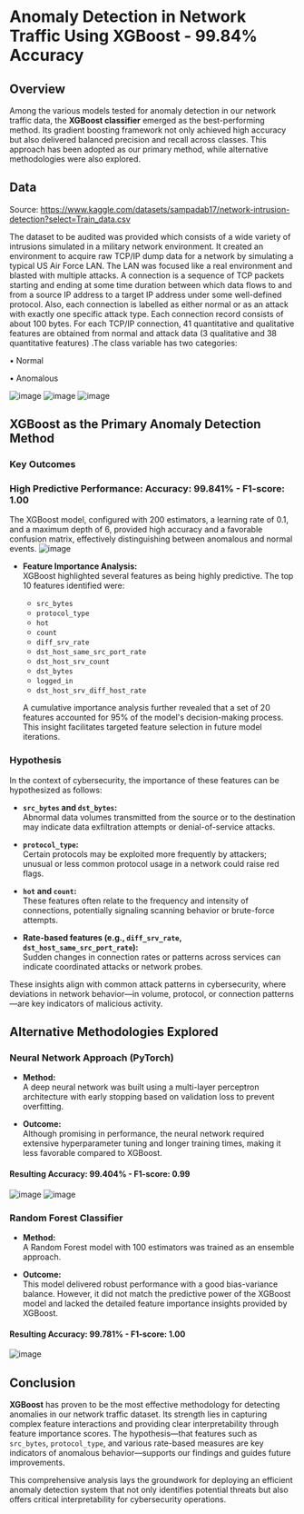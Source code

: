 # Anomaly Detection in Network Traffic Using XGBoost - 99.84% Accuracy 

## Overview

Among the various models tested for anomaly detection in our network traffic data, the **XGBoost classifier** emerged as the best-performing method. Its gradient boosting framework not only achieved high accuracy but also delivered balanced precision and recall across classes. This approach has been adopted as our primary method, while alternative methodologies were also explored.

## Data 
Source: https://www.kaggle.com/datasets/sampadab17/network-intrusion-detection?select=Train_data.csv

The dataset to be audited was provided which consists of a wide variety of intrusions simulated in a military network environment. It created an environment to acquire raw TCP/IP dump data for a network by simulating a typical US Air Force LAN. The LAN was focused like a real environment and blasted with multiple attacks. A connection is a sequence of TCP packets starting and ending at some time duration between which data flows to and from a source IP address to a target IP address under some well-defined protocol. Also, each connection is labelled as either normal or as an attack with exactly one specific attack type. Each connection record consists of about 100 bytes.
For each TCP/IP connection, 41 quantitative and qualitative features are obtained from normal and attack data (3 qualitative and 38 quantitative features) .The class variable has two categories:

• Normal

• Anomalous

![image](https://github.com/user-attachments/assets/6339a932-a333-4995-9921-86c80e164ad5)
![image](https://github.com/user-attachments/assets/1617ce42-87ad-4260-8e59-4c3cd2ebb1d4)
![image](https://github.com/user-attachments/assets/42649e18-5e62-470c-8a04-c0a2e2dc454a)





## XGBoost as the Primary Anomaly Detection Method

### Key Outcomes

### High Predictive Performance: Accuracy: 99.841% - F1-score: 1.00
  The XGBoost model, configured with 200 estimators, a learning rate of 0.1, and a maximum depth of 6, provided high accuracy and a favorable confusion matrix, effectively distinguishing between anomalous and normal events.
  ![image](https://github.com/user-attachments/assets/d73681ac-6ca1-4e4b-8b68-630a12dd3358)

  
- **Feature Importance Analysis:**  
  XGBoost highlighted several features as being highly predictive. The top 10 features identified were:
  - `src_bytes`
  - `protocol_type`
  - `hot`
  - `count`
  - `diff_srv_rate`
  - `dst_host_same_src_port_rate`
  - `dst_host_srv_count`
  - `dst_bytes`
  - `logged_in`
  - `dst_host_srv_diff_host_rate`

  A cumulative importance analysis further revealed that a set of 20 features accounted for 95% of the model's decision-making process. This insight facilitates targeted feature selection in future model iterations.

### Hypothesis

In the context of cybersecurity, the importance of these features can be hypothesized as follows:

- **`src_bytes` and `dst_bytes`:**  
  Abnormal data volumes transmitted from the source or to the destination may indicate data exfiltration attempts or denial-of-service attacks.

- **`protocol_type`:**  
  Certain protocols may be exploited more frequently by attackers; unusual or less common protocol usage in a network could raise red flags.

- **`hot` and `count`:**  
  These features often relate to the frequency and intensity of connections, potentially signaling scanning behavior or brute-force attempts.

- **Rate-based features (e.g., `diff_srv_rate`, `dst_host_same_src_port_rate`):**  
  Sudden changes in connection rates or patterns across services can indicate coordinated attacks or network probes.

These insights align with common attack patterns in cybersecurity, where deviations in network behavior—in volume, protocol, or connection patterns—are key indicators of malicious activity.

## Alternative Methodologies Explored

### Neural Network Approach (PyTorch)

- **Method:**  
  A deep neural network was built using a multi-layer perceptron architecture with early stopping based on validation loss to prevent overfitting.

- **Outcome:**  
  Although promising in performance, the neural network required extensive hyperparameter tuning and longer training times, making it less favorable compared to XGBoost.

#### Resulting Accuracy: 99.404% - F1-score: 0.99
![image](https://github.com/user-attachments/assets/62cfbaf5-e6c6-46c2-9b15-647c4fb3ba79)
![image](https://github.com/user-attachments/assets/e62260e9-389c-4f38-b6c9-a97da247b77a)



### Random Forest Classifier

- **Method:**  
  A Random Forest model with 100 estimators was trained as an ensemble approach.

- **Outcome:**  
  This model delivered robust performance with a good bias-variance balance. However, it did not match the predictive power of the XGBoost model and lacked the detailed feature importance insights provided by XGBoost.

#### Resulting Accuracy: 99.781% - F1-score: 1.00
![image](https://github.com/user-attachments/assets/077d66ca-74ba-4261-bdaa-29d6a4d50cea)


## Conclusion

**XGBoost** has proven to be the most effective methodology for detecting anomalies in our network traffic dataset. Its strength lies in capturing complex feature interactions and providing clear interpretability through feature importance scores. The hypothesis—that features such as `src_bytes`, `protocol_type`, and various rate-based measures are key indicators of anomalous behavior—supports our findings and guides future improvements.

This comprehensive analysis lays the groundwork for deploying an efficient anomaly detection system that not only identifies potential threats but also offers critical interpretability for cybersecurity operations.
